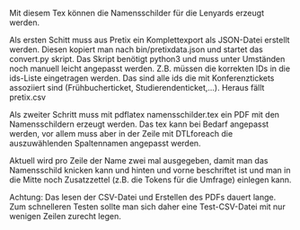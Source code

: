 
Mit diesem Tex können die Namensschilder für die Lenyards erzeugt
werden.

Als ersten Schitt muss aus Pretix ein Komplettexport als JSON-Datei
erstellt werden. Diesen kopiert man nach bin/pretixdata.json und
startet das convert.py skript. Das Skript benötigt python3 und muss
unter Umständen noch manuell leicht angepasst werden. Z.B. müssen die
korrekten IDs in die ids-Liste eingetragen werden. Das sind alle ids
die mit Konferenztickets assoziiert sind (Frühbucherticket,
Studierendenticket,...). Heraus fällt pretix.csv

Als zweiter Schritt muss mit pdflatex namensschilder.tex ein PDF mit
den Namensschildern erzeugt werden. Das tex kann bei Bedarf angepasst
werden, vor allem muss aber in der Zeile mit DTLforeach die
auszuwählenden Spaltennamen angepasst werden.

Aktuell wird pro Zeile der Name zwei mal ausgegeben, damit man das
Namensschild knicken kann und hinten und vorne beschriftet ist und man
in die Mitte noch Zusatzzettel (z.B. die Tokens für die Umfrage)
einlegen kann.

Achtung: Das lesen der CSV-Datei und Erstellen des PDFs dauert
lange. Zum schnelleren Testen sollte man sich daher eine
Test-CSV-Datei mit nur wenigen Zeilen zurecht legen.
